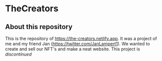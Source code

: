 # TheCreators

## About this repository
This is the repository of https://the-creators.netlify.app. It was a project of me and my friend Jan (https://twitter.com/JanLampert1).
We wanted to create and sell our NFT's and make a neat website.
This project is *discontinued*
